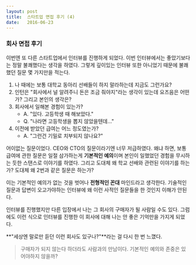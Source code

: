 ```yaml
---
layout: post
title:  스타트업 면접 후기 (4)
date:   2016-06-23
---
```


### 회사 면접 후기

이번엔 또 다른 스타트업에서 인터뷰를 진행하게 되었다. 이번 인터뷰에서는 좋았기보다는 정말 불쾌했다는 생각을 하였다. 그렇게 깊이있는 인터뷰 또한 아니었기 때문에 불쾌했던 질문 몇 가지만을 적는다.

1. 나 때에는 보통 대학교 동아리 선배들이 하지 말라하는데 지금도 그런가요?
2. 인턴은 "회사에서 널 알려주니 돈은 조금 줘야지"라는 생각이 있는데 요즈음은 어떤가? 그리고 본인의 생각은?
3. 회사에서 일해본 경험이 있는가?
	- A. "있다. 고등학생 때 해보았다."
	- Q. "나라면 고등학생을 뽑지 않았을텐데..."
4. 이전에 받았던 급여는 어느 정도였는가?
	- A. "그런건 기밀로 치부되지 않나요?"

어이없는 질문이었다. CEO와 CTO의 질문이라기엔 너무 저급하였다.
왜냐 하면, 보통 급여에 관한 질문은 일절 삼가하는게 **기본적인 예의**이며 본인이 일했었던 경험을 무시하는 듯한 스탠스로 이야기를 하였다. 그리고 도대체 왜 학교 선배와 관련된 이야기를 하는가? 도대체 왜 2번과 같은 질문은 하는가?

이는 기본적인 예의가 없는 것을 벗어나  **전형적인 꼰대** 마인드라고 생각한다. 기술적인 질문과 답변이 오고가야하는 인터뷰에 왜 이런 사적인 질문들을 한 것인지 이해가 안된다.

인터뷰를 진행했지만 다른 입장에서 나는 그 회사의 구매자가 될 사람일 수도 있다. 그럼에도 이런 식으로 인터뷰를 진행한 이 회사에 대해 나는 안 좋은 기억만을 가지게 되었다.

**"세상엔 말로만 듣던 이런 회사도 있구나?"**라는 걸 다시 한 번 느꼈다.

> 구매자가 되지 않는다 하더라도 사람과의 만남이다. 기본적인 예의와 존중은 있어야하지 않을까?